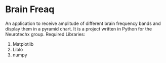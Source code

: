 # Brain Freaq
An application to receive amplitude of different brain frequency bands and display them in a pyramid chart. It is a project written in Python for the Neurotechx group.
Required Libraries:
1) Matplotlib 
2) Liblo
3) numpy
